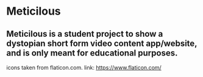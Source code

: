 # Meticilous

## Meticilous is a student project to show a dystopian short form video content app/website, and is only meant for educational purposes.

icons taken from flaticon.com.
link: https://www.flaticon.com/
